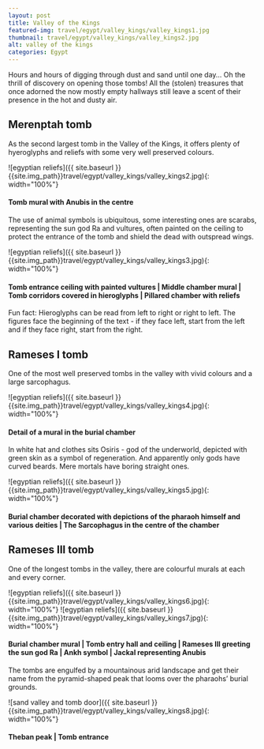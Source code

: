 ```yaml
---
layout: post
title: Valley of the Kings
featured-img: travel/egypt/valley_kings/valley_kings1.jpg
thumbnail: travel/egypt/valley_kings/valley_kings2.jpg
alt: valley of the kings
categories: Egypt
---
```


Hours and hours of digging through dust and sand until one day…
Oh the thrill of discovery on opening those tombs!
All the (stolen) treasures that once adorned the now mostly empty hallways still leave a scent of their presence in the hot and dusty air.

## Merenptah tomb

As the second largest tomb in the Valley of the Kings, it offers plenty of hyeroglyphs and reliefs with some very well preserved colours.

![egyptian reliefs]({{ site.baseurl }}{{site.img_path}}travel/egypt/valley_kings/valley_kings2.jpg){: width="100%"}

#### Tomb mural with Anubis in the centre

The use of animal symbols is ubiquitous, some interesting ones are scarabs, representing the sun god Ra and vultures, often painted on the ceiling to protect the entrance of the tomb and shield the dead with outspread wings.

![egyptian reliefs]({{ site.baseurl }}{{site.img_path}}travel/egypt/valley_kings/valley_kings3.jpg){: width="100%"}

#### Tomb entrance ceiling with painted vultures | Middle chamber mural | Tomb corridors covered in hieroglyphs | Pillared chamber with reliefs

Fun fact: Hieroglyphs can be read from left to right or right to left. The figures face the beginning of the text - if they face left, start from the left and if they face right, start from the right.

## Rameses I tomb

One of the most well preserved tombs in the valley with vivid colours and a large sarcophagus.

![egyptian reliefs]({{ site.baseurl }}{{site.img_path}}travel/egypt/valley_kings/valley_kings4.jpg){: width="100%"}

#### Detail of a mural in the burial chamber

In white hat and clothes sits Osiris - god of the underworld, depicted with green skin as a symbol of regeneration. And apparently only gods have curved beards. Mere mortals have boring straight ones.

![egyptian reliefs]({{ site.baseurl }}{{site.img_path}}travel/egypt/valley_kings/valley_kings5.jpg){: width="100%"}

#### Burial chamber decorated with depictions of the pharaoh himself and various deities | The Sarcophagus in the centre of the chamber

## Rameses III tomb

One of the longest tombs in the valley, there are colourful murals at each and every corner.

![egyptian reliefs]({{ site.baseurl }}{{site.img_path}}travel/egypt/valley_kings/valley_kings6.jpg){: width="100%"}
![egyptian reliefs]({{ site.baseurl }}{{site.img_path}}travel/egypt/valley_kings/valley_kings7.jpg){: width="100%"}

#### Burial chamber mural | Tomb entry hall and ceiling | Rameses III greeting the sun god Ra | Ankh symbol | Jackal representing Anubis

The tombs are engulfed by a mountainous arid landscape and get their name from the pyramid-shaped peak that looms over the pharaohs’ burial grounds.

![sand valley and tomb door]({{ site.baseurl }}{{site.img_path}}travel/egypt/valley_kings/valley_kings8.jpg){: width="100%"}

#### Theban peak | Tomb entrance
